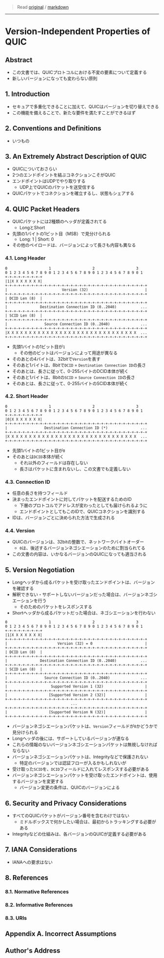> Read [original](https://tools.ietf.org/html/draft-ietf-quic-invariants-07) / [markdown](../markdown/draft-ietf-quic-invariants-07.md)

---

# Version-Independent Properties of QUIC

## Abstract

- この文書では、QUICプロトコルにおける不変の要素について定義する
- 新しいバージョンになっても変わらない原則

## 1. Introduction

- セキュアで多重化できることに加えて、QUICはバージョンを切り替えできる
- この機能を備えることで、新たな要件を満たすことができるはず

## 2. Conventions and Definitions

- いつもの

## 3. An Extremely Abstract Description of QUIC

- QUICについておさらい
- 2つのエンドポイントを結ぶコネクションこそがQUIC
- エンドポイントはUDPでやり取りする
  - UDP上でQUICのパケットを送受信する
- QUICパケットでコネクションを確立するし、状態もシェアする

## 4. QUIC Packet Headers

- QUICパケットには2種類のヘッダが定義されてる
  - LongとShort
- 先頭の1バイトの1ビット目（MSB）で見分けられる
  - Long: 1 | Short: 0
- その他のペイロードは、バージョンによって長さも内容も異なる

### 4.1. Long Header

```
0                   1                   2                   3
0 1 2 3 4 5 6 7 8 9 0 1 2 3 4 5 6 7 8 9 0 1 2 3 4 5 6 7 8 9 0 1
+-+-+-+-+-+-+-+-+
|1|X X X X X X X|
+-+-+-+-+-+-+-+-+-+-+-+-+-+-+-+-+-+-+-+-+-+-+-+-+-+-+-+-+-+-+-+-+
|                         Version (32)                          |
+-+-+-+-+-+-+-+-+-+-+-+-+-+-+-+-+-+-+-+-+-+-+-+-+-+-+-+-+-+-+-+-+
| DCID Len (8)  |
+-+-+-+-+-+-+-+-+-+-+-+-+-+-+-+-+-+-+-+-+-+-+-+-+-+-+-+-+-+-+-+-+
|               Destination Connection ID (0..2040)           ...
+-+-+-+-+-+-+-+-+-+-+-+-+-+-+-+-+-+-+-+-+-+-+-+-+-+-+-+-+-+-+-+-+
| SCID Len (8)  |
+-+-+-+-+-+-+-+-+-+-+-+-+-+-+-+-+-+-+-+-+-+-+-+-+-+-+-+-+-+-+-+-+
|                 Source Connection ID (0..2040)              ...
+-+-+-+-+-+-+-+-+-+-+-+-+-+-+-+-+-+-+-+-+-+-+-+-+-+-+-+-+-+-+-+-+
|X X X X X X X X X X X X X X X X X X X X X X X X X X X X X X  ...
+-+-+-+-+-+-+-+-+-+-+-+-+-+-+-+-+-+-+-+-+-+-+-+-+-+-+-+-+-+-+-+-+
```

- 先頭1バイトの1ビット目が`1`
  - その他のビットはバージョンによって用途が異なる
- そのあとの4バイトは、32bitで`Version`を表す
- そのあと1バイトは、8bitで`DCID` = `Destination Connection ID`の長さ
- そのあとは、長さに従って、0-255バイトのDCID本体が続く
- そのあと1バイトは、8bitの`SCID` = `Source Connection ID`の長さ
- そのあとは、長さに従って、0-255バイトのSCID本体が続く

### 4.2. Short Header

```
0                   1                   2                   3
0 1 2 3 4 5 6 7 8 9 0 1 2 3 4 5 6 7 8 9 0 1 2 3 4 5 6 7 8 9 0 1
+-+-+-+-+-+-+-+-+
|0|X X X X X X X|
+-+-+-+-+-+-+-+-+-+-+-+-+-+-+-+-+-+-+-+-+-+-+-+-+-+-+-+-+-+-+-+-+
|                 Destination Connection ID (*)               ...
+-+-+-+-+-+-+-+-+-+-+-+-+-+-+-+-+-+-+-+-+-+-+-+-+-+-+-+-+-+-+-+-+
|X X X X X X X X X X X X X X X X X X X X X X X X X X X X X X  ...
+-+-+-+-+-+-+-+-+-+-+-+-+-+-+-+-+-+-+-+-+-+-+-+-+-+-+-+-+-+-+-+-+
```

- 先頭1バイトの1ビット目が`0`
- そのあとは`DCID`本体が続く
  - それ以外のフィールドは存在しない
  - 長さはパケットに含まれないし、この文書でも定義しない

### 4.3. Connection ID

- 任意の長さを持つフィールド
- 決まったエンドポイントに対してパケットを配送するためのID
  - 下層のプロトコルでアドレスが変わったとしても届けられるように
  - エンドポイントとしてもこのIDで、QUICコネクションを識別する
- IDは、バージョンごとに決められた方法で生成される

### 4.4. Version

- QUICのバージョンは、32bitの整数で、ネットワークバイトオーダー
  - `0`は、後述するバージョンネゴシエーションのために割当られてる
- この文書の内容は、いかなるバージョンのQUICになっても適当される

## 5. Version Negotiation

- Longヘッダから成るパケットを受け取ったエンドポイントは、バージョンを確認する
- 解釈できない・サポートしないバージョンだった場合は、バージョンネゴシエーションを行う
  - そのためのパケットをレスポンスする
- Shortヘッダから成るパケットだった場合は、ネゴシエーションを行わない

```
0                   1                   2                   3
0 1 2 3 4 5 6 7 8 9 0 1 2 3 4 5 6 7 8 9 0 1 2 3 4 5 6 7 8 9 0 1
+-+-+-+-+-+-+-+-+
|1|X X X X X X X|
+-+-+-+-+-+-+-+-+-+-+-+-+-+-+-+-+-+-+-+-+-+-+-+-+-+-+-+-+-+-+-+-+
|                       Version (32) = 0                        |
+-+-+-+-+-+-+-+-+-+-+-+-+-+-+-+-+-+-+-+-+-+-+-+-+-+-+-+-+-+-+-+-+
| DCID Len (8)  |
+-+-+-+-+-+-+-+-+-+-+-+-+-+-+-+-+-+-+-+-+-+-+-+-+-+-+-+-+-+-+-+-+
|               Destination Connection ID (0..2040)           ...
+-+-+-+-+-+-+-+-+-+-+-+-+-+-+-+-+-+-+-+-+-+-+-+-+-+-+-+-+-+-+-+-+
| SCID Len (8)  |
+-+-+-+-+-+-+-+-+-+-+-+-+-+-+-+-+-+-+-+-+-+-+-+-+-+-+-+-+-+-+-+-+
|                 Source Connection ID (0..2040)              ...
+-+-+-+-+-+-+-+-+-+-+-+-+-+-+-+-+-+-+-+-+-+-+-+-+-+-+-+-+-+-+-+-+
|                    Supported Version 1 (32)                   |
+-+-+-+-+-+-+-+-+-+-+-+-+-+-+-+-+-+-+-+-+-+-+-+-+-+-+-+-+-+-+-+-+
|                   [Supported Version 2 (32)]                  |
+-+-+-+-+-+-+-+-+-+-+-+-+-+-+-+-+-+-+-+-+-+-+-+-+-+-+-+-+-+-+-+-+
                              ...
+-+-+-+-+-+-+-+-+-+-+-+-+-+-+-+-+-+-+-+-+-+-+-+-+-+-+-+-+-+-+-+-+
|                   [Supported Version N (32)]                  |
+-+-+-+-+-+-+-+-+-+-+-+-+-+-+-+-+-+-+-+-+-+-+-+-+-+-+-+-+-+-+-+-+
```

- バージョンネゴシエーションパケットは、`Version`フィールドが`0`かどうかで見分けられる
- Longヘッダの後には、サポートしているバージョンが連なる
- これらの情報のないバージョンネゴシエーションパケットは無視しなければならない
- バージョンネゴシエーションパケットは、Integrityなどで保護されない
  - 特定のバージョンでは認証フローが入るかもしれないが
- 受け取った`SCID`を、`DCID`フィールドに入れてレスポンスする必要がある
- バージョンネゴシエーションパケットを受け取ったエンドポイントは、使用するバージョンを変更する
  - バージョン変更の条件は、QUICのバージョンによる

## 6. Security and Privacy Considerations

- すべてのQUICパケットがバージョン番号を含むわけではない
  - ミドルボックスで何かしたい場合は、最初からトラッキングする必要がある
- Integrityなどの仕組みは、各バージョンのQUICが定義する必要がある

## 7. IANA Considerations

- IANAへの要求はない

## 8. References

### 8.1. Normative References

### 8.2. Informative References

### 8.3. URIs

## Appendix A. Incorrect Assumptions

## Author's Address
